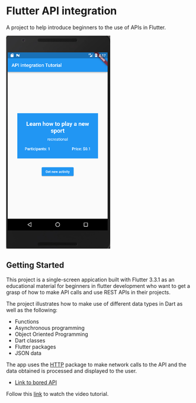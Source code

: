 # Flutter API integration

A project to help introduce beginners to the use of APIs in Flutter.

![app_screenshot](api_int.png)

## Getting Started

This project is a single-screen appication built with Flutter 3.3.1 as an educational material for beginners in flutter development who want to get a grasp of how to make API calls and use REST APIs in their projects.

The project illustrates how to make use of different data types in Dart as well as the following:
- Functions
- Asynchronous programming
- Object Oriented Programming
- Dart classes
- Flutter packages
- JSON data

The app uses the [HTTP](https://pub.dev/packages/http/) package to make network calls to the API and the data obtained is processed and displayed to the user.

- [Link to bored API](https://www.boredapi.com/)

Follow this [link](https://youtu.be/S58xWv9Zutw) to watch the video tutorial.




